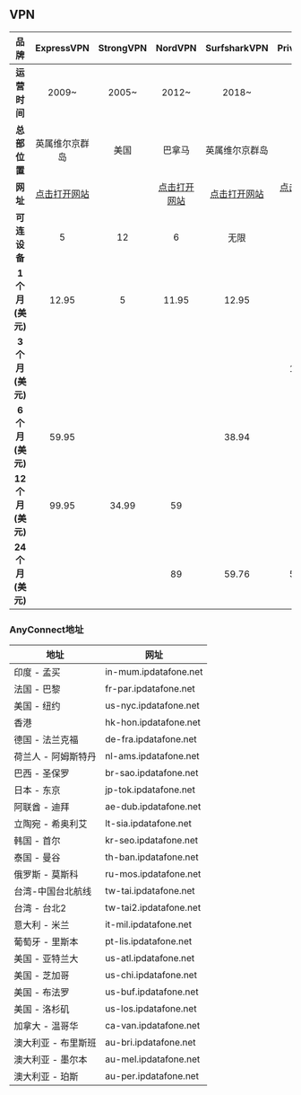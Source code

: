## VPN

|品牌|ExpressVPN| StrongVPN | NordVPN | SurfsharkVPN | PrivateVPN |
| :--: | :--: | :--: | :--: | :--: | :--: |
|   **运营时间**	|     2009~		|   2005~	|  2012~	|     2018~		|     		|
|   **总部位置**	| 英属维尔京群岛|   美国	| 巴拿马	| 英属维尔京群岛| 瑞典 |
| **网址**	| [点击打开网站](https://www.expressvpn.com/) |           | [点击打开网站](https://nordvpn.com/zh/)	| [点击打开网站](https://surfshark.com/zh/) | [点击打开网站](https://privatevpn.com/) |
| **可连设备**	| 5 | 12	| 6	| 无限 | 6 |
| **1个月(美元)**	|     12.95		|    5		| 11.95		|     12.95		|  8.99		|
| **3个月(美元)**	|       	|     	|  	|     		|  17.99		|
| **6个月(美元)**	|     59.95		|     	|  		|     38.94		|     		|
| **12个月(美元)**	|     99.95		|  34.99	|   59		|     		|     		|
| **24个月(美元)**	|       	|   	|   89		|     59.76		|  59.99		|

### AnyConnect地址

| 地址 | 网址 |
| ---- | ---- |
| 印度 - 孟买 |in-mum.ipdatafone.net|
|法国 - 巴黎|fr-par.ipdatafone.net |
|美国 - 纽约|us-nyc.ipdatafone.net |
|香港|hk-hon.ipdatafone.net |
|德国 - 法兰克福|de-fra.ipdatafone.net |
|荷兰人 - 阿姆斯特丹|nl-ams.ipdatafone.net |
|巴西 - 圣保罗|br-sao.ipdatafone.net |
|日本 - 东京| jp-tok.ipdatafone.net |
|阿联酋 - 迪拜|ae-dub.ipdatafone.net |
|立陶宛 - 希奥利艾|lt-sia.ipdatafone.net |
|韩国 - 首尔|kr-seo.ipdatafone.net |
|泰国 - 曼谷|th-ban.ipdatafone.net |
|俄罗斯 - 莫斯科|ru-mos.ipdatafone.net |
|台湾-中国台北航线|tw-tai.ipdatafone.net |
|台湾 - 台北2|tw-tai2.ipdatafone.net |
|意大利 - 米兰|it-mil.ipdatafone.net |
|葡萄牙 - 里斯本|pt-lis.ipdatafone.net |
|美国 - 亚特兰大|us-atl.ipdatafone.net |
|美国 - 芝加哥|us-chi.ipdatafone.net |
|美国 - 布法罗|us-buf.ipdatafone.net |
|美国 - 洛杉矶|us-los.ipdatafone.net |
|加拿大 - 温哥华|ca-van.ipdatafone.net |
|澳大利亚 - 布里斯班|au-bri.ipdatafone.net |
|澳大利亚 - 墨尔本|au-mel.ipdatafone.net |
|澳大利亚 - 珀斯|au-per.ipdatafone.net |


